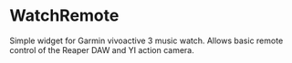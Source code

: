 # WatchRemote
Simple widget for Garmin vivoactive 3 music watch. Allows basic remote control of the Reaper DAW and YI action camera.
